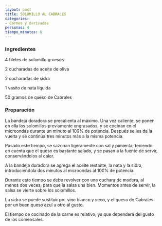 ```yaml
---
layout: post
title: SOLOMILLO AL CABRALES
categories:
- Carnes y derivados
personas: 4 
tiempo_minutos: 6 
---
```

<h3>Ingredientes</h3>
4 filetes de solomillo gruesos

2 cucharadas de aceite de oliva

2 cucharadas de sidra

1 vasito de nata líquida

50 gramos de queso de Cabrales

<h3>Preparación</h3>
La bandeja doradora se precalienta al máximo. Una vez caliente, se ponen en ella los solomillos previamente engrasados, y se cocinan en el microondas durante un minuto al 100% de potencia. Después se les da la vuelta y se continúa tres minutos más a la misma potencia.

Pasado este tiempo, se sazonan ligeramente con sal y pimienta, teniendo en cuenta que el queso es bastante salado, y se pasan a la fuente de servir, conservándolos al calor.

A la bandeja doradora se agrega el aceite restante, la nata y la sidra, introduciéndola dos minutos al microondas al 100% de potencia.

Durante este tiempo se debe revolver con una cuchara de madera, al menos dos veces, para que la salsa una bien. Momentos antes de servir, la salsa se vierte sobre los solomillos.

La sidra se puede sustituir por vino blanco y seco, y el queso de Cabrales por un buen queso azul u otro al gusto.

El tiempo de cocinado de la carne es relativo, ya que dependerá del gusto de los comensales.